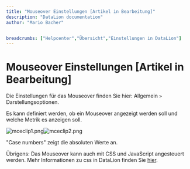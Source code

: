 ```yaml
---
title: "Mouseover Einstellungen [Artikel in Bearbeitung]"
description: "DataLion documentation"
author: "Mario Bacher"


breadcrumbs: ["Helpcenter","Übersicht","Einstellungen in DataLion"]
---
```


# Mouseover Einstellungen [Artikel in Bearbeitung]

Die Einstellungen für das Mouseover finden Sie hier: Allgemein `>` Darstellungsoptionen. 

Es kann definiert werden, ob ein Mouseover angezeigt werden soll und welche Metrik es anzeigen soll. 

![mceclip1.png](/img/83165219.png)![mceclip2.png](/img/83165226.png)

"Case numbers" zeigt die absoluten Werte an.

Übrigens: Das Mouseover kann auch mit CSS und JavaScript angesteuert werden. Mehr Informationen zu css in DataLion finden Sie [hier](https://datalion.zendesk.com/hc/de/sections/360003747660-Formatierungen-in-DataLion).
